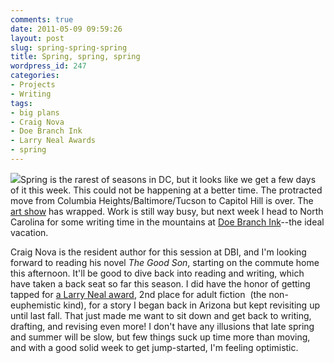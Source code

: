 ```yaml
---
comments: true
date: 2011-05-09 09:59:26
layout: post
slug: spring-spring-spring
title: Spring, spring, spring
wordpress_id: 247
categories:
- Projects
- Writing
tags:
- big plans
- Craig Nova
- Doe Branch Ink
- Larry Neal Awards
- spring
---
```


[![](http://williamjohnbert.com/wp-content/uploads/2011/05/jbb_cr2.jpg)](http://williamjohnbert.com/wp-content/uploads/2011/05/jbb_cr2.jpg)Spring is the rarest of seasons in DC, but it looks like we get a few days of it this week. This could not be happening at a better time. The protracted move from Columbia Heights/Baltimore/Tucson to Capitol Hill is over. The [art show](http://www.callandresponsedc.org/) has wrapped. Work is still way busy, but next week I head to North Carolina for some writing time in the mountains at [Doe Branch Ink](http://doebranchink.org/)--the ideal vacation.

Craig Nova is the resident author for this session at DBI, and I'm looking forward to reading his novel _The Good Son_, starting on the commute home this afternoon. It'll be good to dive back into reading and writing, which have taken a back seat so far this season. I did have the honor of getting tapped for [a Larry Neal award](http://dcarts.dc.gov/DC/DCARTS/Events/Annual+Programming/Annual+Programming#4), 2nd place for adult fiction  (the non-euphemistic kind), for a story I began back in Arizona but kept revisiting up until last fall. That just made me want to sit down and get back to writing, drafting, and revising even more! I don't have any illusions that late spring and summer will be slow, but few things suck up time more than moving, and with a good solid week to get jump-started, I'm feeling optimistic.
